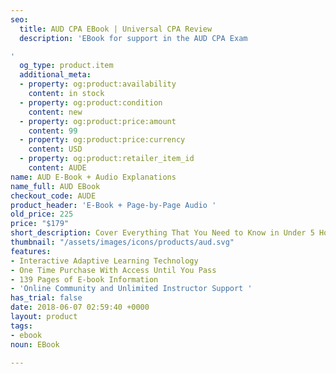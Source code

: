 ```yaml
---
seo:
  title: AUD CPA EBook | Universal CPA Review
  description: 'EBook for support in the AUD CPA Exam

'
  og_type: product.item
  additional_meta:
  - property: og:product:availability
    content: in stock
  - property: og:product:condition
    content: new
  - property: og:product:price:amount
    content: 99
  - property: og:product:price:currency
    content: USD
  - property: og:product:retailer_item_id
    content: AUDE
name: AUD E-Book + Audio Explanations
name_full: AUD EBook
checkout_code: AUDE
product_header: 'E-Book + Page-by-Page Audio '
old_price: 225
price: "$179"
short_description: Cover Everything That You Need to Know in Under 5 Hours
thumbnail: "/assets/images/icons/products/aud.svg"
features:
- Interactive Adaptive Learning Technology
- One Time Purchase With Access Until You Pass
- 139 Pages of E-book Information
- 'Online Community and Unlimited Instructor Support '
has_trial: false
date: 2018-06-07 02:59:40 +0000
layout: product
tags:
- ebook
noun: EBook

---
```

